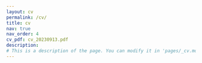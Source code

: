 ```yaml
---
layout: cv
permalink: /cv/
title: cv
nav: true
nav_order: 4
cv_pdf: cv_20230913.pdf
description: 
# This is a description of the page. You can modify it in 'pages/_cv.md'. You can also change or remove the top pdf download button.
---
```

